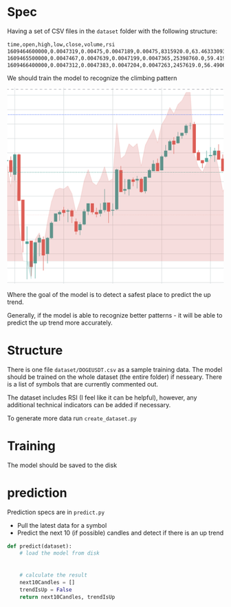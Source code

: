 # Spec

Having a set of CSV files in the `dataset` folder with the following structure:

```
time,open,high,low,close,volume,rsi
1609464600000,0.0047319,0.00475,0.0047189,0.00475,8315920.0,63.4633309356425
1609465500000,0.0047467,0.0047639,0.0047199,0.0047365,25398760.0,59.419527863771584
1609466400000,0.0047312,0.0047383,0.0047204,0.0047263,2457619.0,56.49069147000932
```

We should train the model to recognize the climbing pattern

![Climbing pattern](./docs/pattern.png)

Where the goal of the model is to detect a safest place to predict the up trend.

Generally, if the model is able to recognize better patterns - it will be able to predict the up trend more accurately.

# Structure
There is one file `dataset/DOGEUSDT.csv` as a sample training data. The model should be trained on the whole dataset (the entire folder) if nesseary. There is a list of symbols that are currently commented out.

The dataset includes RSI (I feel like it can be helpful), however, any additional technical indicators can be added if necessary.

To generate more data run `create_dataset.py`


# Training
The model should be saved to the disk

# prediction

Prediction specs are in `predict.py`

* Pull the latest data for a symbol
* Predict the next 10 (if possible) candles and detect if there is an up trend

```python
def predict(dataset):
    # load the model from disk


    # calculate the result
    next10Candles = []
    trendIsUp = False
    return next10Candles, trendIsUp
```